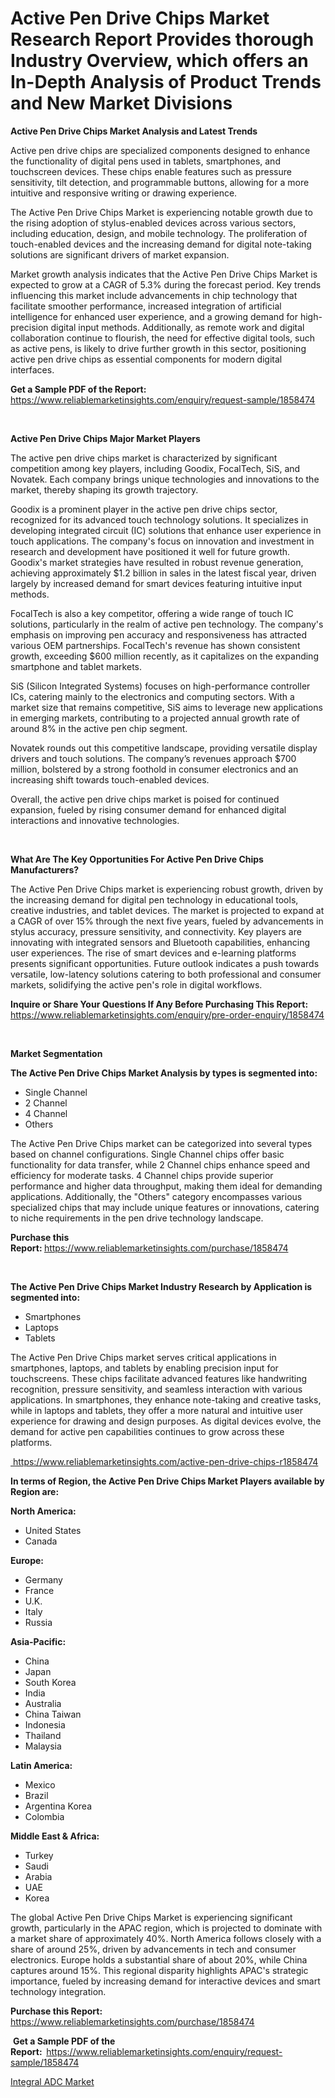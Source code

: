 <p><h1>Active Pen Drive Chips Market Research Report Provides thorough Industry Overview, which offers an In-Depth Analysis of Product Trends and New Market Divisions</h1></p><p><strong>Active Pen Drive Chips Market Analysis and Latest Trends</strong></p>
<p><p>Active pen drive chips are specialized components designed to enhance the functionality of digital pens used in tablets, smartphones, and touchscreen devices. These chips enable features such as pressure sensitivity, tilt detection, and programmable buttons, allowing for a more intuitive and responsive writing or drawing experience.</p><p>The Active Pen Drive Chips Market is experiencing notable growth due to the rising adoption of stylus-enabled devices across various sectors, including education, design, and mobile technology. The proliferation of touch-enabled devices and the increasing demand for digital note-taking solutions are significant drivers of market expansion.</p><p>Market growth analysis indicates that the Active Pen Drive Chips Market is expected to grow at a CAGR of 5.3% during the forecast period. Key trends influencing this market include advancements in chip technology that facilitate smoother performance, increased integration of artificial intelligence for enhanced user experience, and a growing demand for high-precision digital input methods. Additionally, as remote work and digital collaboration continue to flourish, the need for effective digital tools, such as active pens, is likely to drive further growth in this sector, positioning active pen drive chips as essential components for modern digital interfaces.</p></p>
<p><strong>Get a Sample PDF of the Report:&nbsp;</strong> <a href="https://www.reliablemarketinsights.com/enquiry/request-sample/1858474?utm_campaign=2100&utm_medium=2&utm_source=Github&utm_content=ia&utm_term=13022025&utm_id=active-pen-drive-chips">https://www.reliablemarketinsights.com/enquiry/request-sample/1858474</a></p>
<p>&nbsp;</p>
<p><strong>Active Pen Drive Chips Major Market Players</strong></p>
<p><p>The active pen drive chips market is characterized by significant competition among key players, including Goodix, FocalTech, SiS, and Novatek. Each company brings unique technologies and innovations to the market, thereby shaping its growth trajectory.</p><p>Goodix is a prominent player in the active pen drive chips sector, recognized for its advanced touch technology solutions. It specializes in developing integrated circuit (IC) solutions that enhance user experience in touch applications. The company's focus on innovation and investment in research and development have positioned it well for future growth. Goodix's market strategies have resulted in robust revenue generation, achieving approximately $1.2 billion in sales in the latest fiscal year, driven largely by increased demand for smart devices featuring intuitive input methods.</p><p>FocalTech is also a key competitor, offering a wide range of touch IC solutions, particularly in the realm of active pen technology. The company's emphasis on improving pen accuracy and responsiveness has attracted various OEM partnerships. FocalTech's revenue has shown consistent growth, exceeding $600 million recently, as it capitalizes on the expanding smartphone and tablet markets.</p><p>SiS (Silicon Integrated Systems) focuses on high-performance controller ICs, catering mainly to the electronics and computing sectors. With a market size that remains competitive, SiS aims to leverage new applications in emerging markets, contributing to a projected annual growth rate of around 8% in the active pen chip segment. </p><p>Novatek rounds out this competitive landscape, providing versatile display drivers and touch solutions. The company’s revenues approach $700 million, bolstered by a strong foothold in consumer electronics and an increasing shift towards touch-enabled devices.</p><p>Overall, the active pen drive chips market is poised for continued expansion, fueled by rising consumer demand for enhanced digital interactions and innovative technologies.</p></p>
<p>&nbsp;</p>
<p><strong>What Are The Key Opportunities For Active Pen Drive Chips Manufacturers?</strong></p>
<p><p>The Active Pen Drive Chips market is experiencing robust growth, driven by the increasing demand for digital pen technology in educational tools, creative industries, and tablet devices. The market is projected to expand at a CAGR of over 15% through the next five years, fueled by advancements in stylus accuracy, pressure sensitivity, and connectivity. Key players are innovating with integrated sensors and Bluetooth capabilities, enhancing user experiences. The rise of smart devices and e-learning platforms presents significant opportunities. Future outlook indicates a push towards versatile, low-latency solutions catering to both professional and consumer markets, solidifying the active pen's role in digital workflows.</p></p>
<p><strong>Inquire or Share Your Questions If Any Before Purchasing This Report:</strong> <a href="https://www.reliablemarketinsights.com/enquiry/pre-order-enquiry/1858474?utm_campaign=2100&utm_medium=2&utm_source=Github&utm_content=ia&utm_term=13022025&utm_id=active-pen-drive-chips">https://www.reliablemarketinsights.com/enquiry/pre-order-enquiry/1858474</a></p>
<p>&nbsp;</p>
<p><strong>Market Segmentation</strong></p>
<p><strong>The Active Pen Drive Chips Market Analysis by types is segmented into:</strong></p>
<p><ul><li>Single Channel</li><li>2 Channel</li><li>4 Channel</li><li>Others</li></ul></p>
<p><p>The Active Pen Drive Chips market can be categorized into several types based on channel configurations. Single Channel chips offer basic functionality for data transfer, while 2 Channel chips enhance speed and efficiency for moderate tasks. 4 Channel chips provide superior performance and higher data throughput, making them ideal for demanding applications. Additionally, the "Others" category encompasses various specialized chips that may include unique features or innovations, catering to niche requirements in the pen drive technology landscape.</p></p>
<p><strong>Purchase this Report:&nbsp;</strong><a href="https://www.reliablemarketinsights.com/purchase/1858474?utm_campaign=2100&utm_medium=2&utm_source=Github&utm_content=ia&utm_term=13022025&utm_id=active-pen-drive-chips">https://www.reliablemarketinsights.com/purchase/1858474</a></p>
<p>&nbsp;</p>
<p><strong>The Active Pen Drive Chips Market Industry Research by Application is segmented into:</strong></p>
<p><ul><li>Smartphones</li><li>Laptops</li><li>Tablets</li></ul></p>
<p><p>The Active Pen Drive Chips market serves critical applications in smartphones, laptops, and tablets by enabling precision input for touchscreens. These chips facilitate advanced features like handwriting recognition, pressure sensitivity, and seamless interaction with various applications. In smartphones, they enhance note-taking and creative tasks, while in laptops and tablets, they offer a more natural and intuitive user experience for drawing and design purposes. As digital devices evolve, the demand for active pen capabilities continues to grow across these platforms.</p></p>
<p><a href="https://www.reliablemarketinsights.com/active-pen-drive-chips-r1858474?utm_campaign=2100&utm_medium=2&utm_source=Github&utm_content=ia&utm_term=13022025&utm_id=active-pen-drive-chips">&nbsp;https://www.reliablemarketinsights.com/active-pen-drive-chips-r1858474</a></p>
<p><strong>In terms of Region, the Active Pen Drive Chips Market Players available by Region are:</strong></p>
<p>
    <p> <strong> North America: </strong>
        <ul>
            <li>United States</li>
            <li>Canada</li>
        </ul>
        </p> 
    <p> <strong> Europe: </strong>
        <ul>
            <li>Germany</li>
            <li>France</li>
            <li>U.K.</li>
            <li>Italy</li>
            <li>Russia</li>
        </ul>
        </p> 
    <p> <strong> Asia-Pacific: </strong>
        <ul>
            <li>China</li>
            <li>Japan</li>
            <li>South Korea</li>
            <li>India</li>
            <li>Australia</li>
            <li>China Taiwan</li>
            <li>Indonesia</li>
            <li>Thailand</li>
            <li>Malaysia</li>
        </ul>
        </p> 
    <p> <strong> Latin America: </strong>
        <ul>
            <li>Mexico</li>
            <li>Brazil</li>
            <li>Argentina Korea</li>
            <li>Colombia</li>
        </ul>
        </p> 
    <p> <strong> Middle East & Africa: </strong>
        <ul>
            <li>Turkey</li>
            <li>Saudi</li>
            <li>Arabia</li>
            <li>UAE</li>
            <li>Korea</li>
        </ul>
    </p>
    </p>
<p><p>The global Active Pen Drive Chips Market is experiencing significant growth, particularly in the APAC region, which is projected to dominate with a market share of approximately 40%. North America follows closely with a share of around 25%, driven by advancements in tech and consumer electronics. Europe holds a substantial share of about 20%, while China captures around 15%. This regional disparity highlights APAC's strategic importance, fueled by increasing demand for interactive devices and smart technology integration.</p></p>
<p><strong>Purchase this Report: </strong><a href="https://www.reliablemarketinsights.com/purchase/1858474?utm_campaign=2100&utm_medium=2&utm_source=Github&utm_content=ia&utm_term=13022025&utm_id=active-pen-drive-chips">https://www.reliablemarketinsights.com/purchase/1858474</a></p>
<p>&nbsp;<strong>Get a Sample PDF of the Report:&nbsp;&nbsp;</strong><a href="https://www.reliablemarketinsights.com/enquiry/request-sample/1858474?utm_campaign=2100&utm_medium=2&utm_source=Github&utm_content=ia&utm_term=13022025&utm_id=active-pen-drive-chips">https://www.reliablemarketinsights.com/enquiry/request-sample/1858474</a></p>
<p><strong></strong></p>
<p><p><a href="https://github.com/wileonie19657/Market-Research-Report-List-1/blob/main/integral-adc-market.md?utm_campaign=2100&utm_medium=2&utm_source=Github&utm_content=ia&utm_term=13022025&utm_id=active-pen-drive-chips">Integral ADC Market</a></p></p>